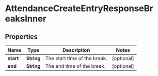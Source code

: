 

# AttendanceCreateEntryResponseBreaksInner


## Properties

| Name | Type | Description | Notes |
|------------ | ------------- | ------------- | -------------|
|**start** | **String** | The start time of the break. |  [optional] |
|**end** | **String** | The end time of the break. |  [optional] |



